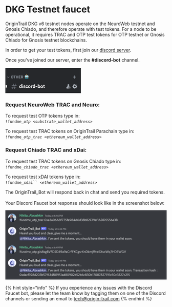 # DKG Testnet faucet

OriginTrail DKG v6 testnet nodes operate on the NeuroWeb testnet and Gnosis Chiado, and therefore operate with test tokens. For a node to be operational, it requires TRAC and OTP test tokens for OTP testnet or Gnosis Chiado for Gnosis testnet blockchains.

In order to get your test tokens, first join our [discord server](https://discord.com/invite/FCgYk2S).

Once you've joined our server, enter the **#discord-bot** channel.\
\
<img src="../../../.gitbook/assets/Screenshot 2024-02-02 at 22.15.15.png" alt="" data-size="original">

### Request NeuroWeb TRAC and Neuro:

To request test OTP tokens type in:\
`!fundme_`_`otp <substrate_wallet_address`_`>`&#x20;

To request test TRAC tokens on OriginTrail Parachain type in:\
&#x20;`!fundme_`_`otp_trac <ethereum_wallet_address>`_



### Request Chiado TRAC and xDai:

To request test TRAC tokens on Gnosis Chiado type in:\
&#x20;`!fundme_`_`chiado_trac <ethereum_wallet_address>`_

To request test xDAI tokens type in:\
`!fundme_xdai`` `_`<ethereum_wallet_address`_`>`&#x20;



The OriginTrail\_Bot will respond back in chat and send you required tokens.\
\
Your Discord Faucet bot response should look like in the screenshot below:

![](<../../../.gitbook/assets/Screenshot 2022-08-19 at 19.58.47.png>)



{% hint style="info" %}
If you experience any issues with the Discord Faucet bot, please let the team know by tagging them on one of the Discord channels or sending an email to tech@origin-trail.com
{% endhint %}
